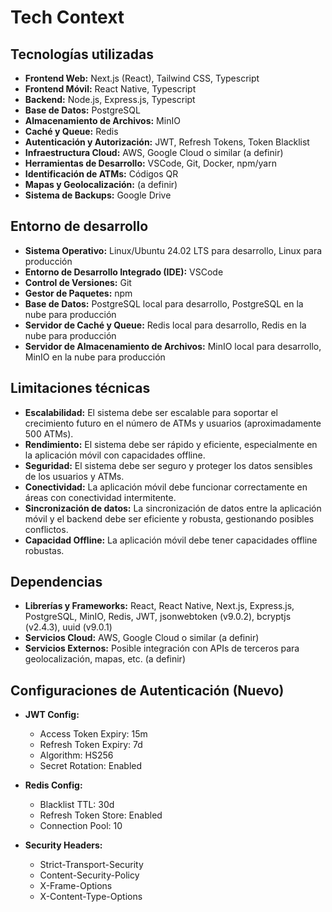 # Tech Context

## Tecnologías utilizadas

- **Frontend Web:** Next.js (React), Tailwind CSS, Typescript
- **Frontend Móvil:** React Native, Typescript
- **Backend:** Node.js, Express.js, Typescript
- **Base de Datos:** PostgreSQL
- **Almacenamiento de Archivos:** MinIO
- **Caché y Queue:** Redis
- **Autenticación y Autorización:** JWT, Refresh Tokens, Token Blacklist
- **Infraestructura Cloud:** AWS, Google Cloud o similar (a definir)
- **Herramientas de Desarrollo:** VSCode, Git, Docker, npm/yarn
- **Identificación de ATMs:** Códigos QR
- **Mapas y Geolocalización:** (a definir)
- **Sistema de Backups:** Google Drive

## Entorno de desarrollo

- **Sistema Operativo:** Linux/Ubuntu 24.02 LTS para desarrollo, Linux para producción
- **Entorno de Desarrollo Integrado (IDE):** VSCode
- **Control de Versiones:** Git
- **Gestor de Paquetes:** npm
- **Base de Datos:** PostgreSQL local para desarrollo, PostgreSQL en la nube para producción
- **Servidor de Caché y Queue:** Redis local para desarrollo, Redis en la nube para producción
- **Servidor de Almacenamiento de Archivos:** MinIO local para desarrollo, MinIO en la nube para producción

## Limitaciones técnicas

- **Escalabilidad:** El sistema debe ser escalable para soportar el crecimiento futuro en el número de ATMs y usuarios (aproximadamente 500 ATMs).
- **Rendimiento:** El sistema debe ser rápido y eficiente, especialmente en la aplicación móvil con capacidades offline.
- **Seguridad:** El sistema debe ser seguro y proteger los datos sensibles de los usuarios y ATMs.
- **Conectividad:** La aplicación móvil debe funcionar correctamente en áreas con conectividad intermitente.
- **Sincronización de datos:** La sincronización de datos entre la aplicación móvil y el backend debe ser eficiente y robusta, gestionando posibles conflictos.
- **Capacidad Offline:** La aplicación móvil debe tener capacidades offline robustas.

## Dependencias

- **Librerías y Frameworks:** React, React Native, Next.js, Express.js, PostgreSQL, MinIO, Redis, JWT, jsonwebtoken (v9.0.2), bcryptjs (v2.4.3), uuid (v9.0.1)
- **Servicios Cloud:** AWS, Google Cloud o similar (a definir)
- **Servicios Externos:** Posible integración con APIs de terceros para geolocalización, mapas, etc. (a definir)

## Configuraciones de Autenticación (Nuevo)

- **JWT Config:**

  - Access Token Expiry: 15m
  - Refresh Token Expiry: 7d
  - Algorithm: HS256
  - Secret Rotation: Enabled

- **Redis Config:**

  - Blacklist TTL: 30d
  - Refresh Token Store: Enabled
  - Connection Pool: 10

- **Security Headers:**
  - Strict-Transport-Security
  - Content-Security-Policy
  - X-Frame-Options
  - X-Content-Type-Options

